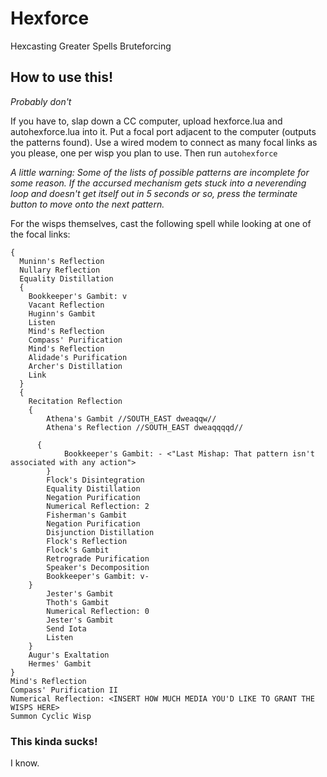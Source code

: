# Hexforce
Hexcasting Greater Spells Bruteforcing
## How to use this!

*Probably don't*

If you have to, slap down a CC computer, upload hexforce.lua and autohexforce.lua into it. 
Put a focal port adjacent to the computer (outputs the patterns found). 
Use a wired modem to connect as many focal links as you please, one per wisp you plan to use.
Then run `autohexforce`

*A little warning: Some of the lists of possible patterns are incomplete for some reason. If the accursed mechanism gets stuck into a neverending loop and doesn't get itself out in 5 seconds or so, press the terminate button to move onto the next pattern.*

For the wisps themselves, cast the following spell while looking at one of the focal links:
```
{
  Muninn's Reflection
  Nullary Reflection
  Equality Distillation
  {
    Bookkeeper's Gambit: v
    Vacant Reflection
    Huginn's Gambit
    Listen
    Mind's Reflection
    Compass' Purification
    Mind's Reflection
    Alidade's Purification
    Archer's Distillation
    Link
  }
  {
    Recitation Reflection
    {
        Athena's Gambit //SOUTH_EAST dweaqqw// 
        Athena's Reflection //SOUTH_EAST dweaqqqqd// 
        
      { 
            Bookkeeper's Gambit: - <"Last Mishap: That pattern isn't associated with any action"> 
        }
        Flock's Disintegration
        Equality Distillation
        Negation Purification
        Numerical Reflection: 2
        Fisherman's Gambit
        Negation Purification
        Disjunction Distillation
        Flock's Reflection
        Flock's Gambit
        Retrograde Purification
        Speaker's Decomposition
        Bookkeeper's Gambit: v-
    }
        Jester's Gambit
        Thoth's Gambit
        Numerical Reflection: 0
        Jester's Gambit
        Send Iota
        Listen
    }
    Augur's Exaltation
    Hermes' Gambit
}
Mind's Reflection
Compass' Purification II
Numerical Reflection: <INSERT HOW MUCH MEDIA YOU'D LIKE TO GRANT THE WISPS HERE>
Summon Cyclic Wisp
```
### This kinda sucks!
I know.
